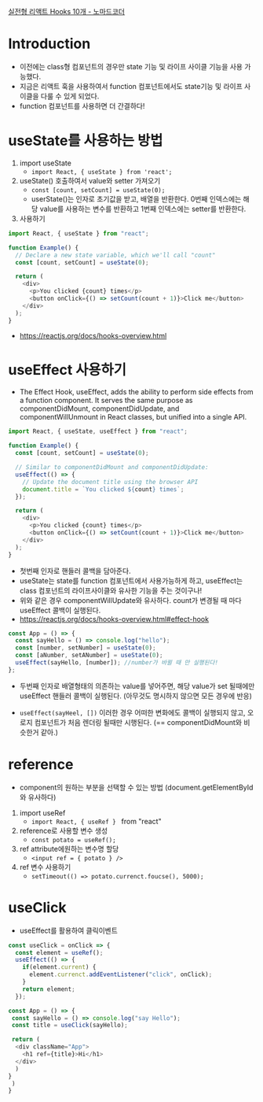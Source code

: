 [실전형 리액트 Hooks 10개 - 노마드코더](https://nomadcoders.co/react-hooks-introduction/lobby)

# Introduction

- 이전에는 class형 컴포넌트의 경우만 state 기능 및 라이프 사이클 기능을 사용 가능했다.
- 지금은 리액트 훅을 사용하여서 function 컴포넌트에서도 state기능 및 라이프 사이클을 다룰 수 있게 되었다.
- function 컴포넌트를 사용하면 더 간결하다!

# useState를 사용하는 방법

1. import useState
   - `import React, { useState } from 'react';`
2. useState() 호출하여서 value와 setter 가져오기
   - `const [count, setCount] = useState(0);`
   - userState()는 인자로 초기값을 받고, 배열을 반환한다. 0번째 인덱스에는 해당 value를 사용하는 변수를 반환하고 1번째 인덱스에는 setter를 반환한다.
3. 사용하기

```js
import React, { useState } from "react";

function Example() {
  // Declare a new state variable, which we'll call "count"
  const [count, setCount] = useState(0);

  return (
    <div>
      <p>You clicked {count} times</p>
      <button onClick={() => setCount(count + 1)}>Click me</button>
    </div>
  );
}
```

- https://reactjs.org/docs/hooks-overview.html

# useEffect 사용하기

- The Effect Hook, useEffect, adds the ability to perform side effects from a function component. It serves the same purpose as componentDidMount, componentDidUpdate, and componentWillUnmount in React classes, but unified into a single API.

```js
import React, { useState, useEffect } from "react";

function Example() {
  const [count, setCount] = useState(0);

  // Similar to componentDidMount and componentDidUpdate:
  useEffect(() => {
    // Update the document title using the browser API
    document.title = `You clicked ${count} times`;
  });

  return (
    <div>
      <p>You clicked {count} times</p>
      <button onClick={() => setCount(count + 1)}>Click me</button>
    </div>
  );
}
```

- 첫번째 인자로 핸들러 콜백을 담아준다.
- useState는 state를 function 컴포넌트에서 사용가능하게 하고, useEffect는 class 컴포넌트의 라이프사이클와 유사한 기능을 주는 것이구나!
- 위와 같은 경우 componentWillUpdate와 유사하다. count가 변경될 때 마다 useEffect 콜백이 실행된다.
- https://reactjs.org/docs/hooks-overview.html#effect-hook

```js
const App = () => {
  const sayHello = () => console.log("hello");
  const [number, setNumber] = useState(0);
  const [aNumber, setANumber] = useState(0);
  useEffect(sayHello, [number]); //number가 바뀔 때 만 실행된다!
};
```

- 두번째 인자로 배열형태의 의존하는 value를 넣어주면, 해당 value가 set 될때에만 useEffect 핸들러 콜백이 실행된다. (아무것도 명시하지 않으면 모든 경우에 반응)

- `useEffect(sayHeel, [])` 이러한 경우 어떠한 변화에도 콜백이 실행되지 않고, 오로지 컴포넌트가 처음 렌더링 될때만 시행된다. (== componentDidMount와 비슷한거 같아.)

# reference
- component의 원하는 부분을 선택할 수 있는 방법 (document.getElementById와 유사하다)

1. import useRef 
	- `import React, { useRef } ` from "react"
2. reference로 사용할 변수 생성
	- `const potato = useRef();`
3. ref attribute에원하는 변수명 할당
	- `<input ref = { potato } />`
4. ref 변수 사용하기
	- `setTimeout(() => potato.currenct.foucse(), 5000);`

# useClick
- useEffect를 활용하여 클릭이벤트
```js
const useClick = onClick => {
  const element = useRef();
  useEffect(() => {
    if(element.current) {
      element.currenct.addEventListener("click", onClick);
    }
    return element;
  });

const App = () => { 
 const sayHello = () => console.log("say Hello");
 const title = useClick(sayHello);

 return (
  <div className="App">
    <h1 ref={title}>Hi</h1>
  </div>
  )
}
 )
}
```
